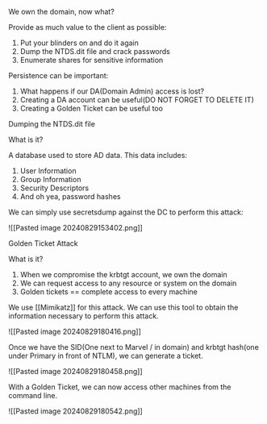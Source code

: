 We own the domain, now what?

Provide as much value to the client as possible:
1) Put your blinders on and do it again
2) Dump the NTDS.dit file and crack passwords
3) Enumerate shares for sensitive information

Persistence can be important:
1) What happens if our DA(Domain Admin) access is lost?
2) Creating a DA account can be useful(DO NOT FORGET TO DELETE IT)
3) Creating a Golden Ticket can be useful too

Dumping the NTDS.dit file

What is it?

A database used to store AD data. This data includes:
1) User Information
2) Group Information
3) Security Descriptors 
4) And oh yea, password hashes

We can simply use secretsdump against the DC to perform this attack:

![[Pasted image 20240829153402.png]]


Golden Ticket Attack

What is it?

1) When we compromise the krbtgt account, we own the domain
2) We can request access to any resource or system on the domain
3) Golden tickets == complete access to every machine

We use [[Mimikatz]] for this attack. We can use this tool to obtain the information necessary to perform this attack.

![[Pasted image 20240829180416.png]]

Once we have the SID(One next to Marvel / in domain) and krbtgt hash(one under Primary in front of NTLM), we can generate a ticket.

![[Pasted image 20240829180458.png]]

With a Golden Ticket, we can now access other machines from the command line.

![[Pasted image 20240829180542.png]]

